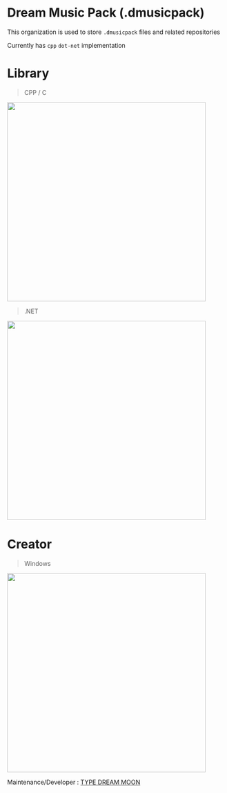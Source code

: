 # Dream Music Pack (.dmusicpack)

This organization is used to store `.dmusicpack` files and related repositories

Currently has `cpp` `dot-net` implementation

# Library

> CPP / C

<a href="https://github.com/dmusicpack/DMusicPackCPP"><img src="https://github-link-card.s3.ap-northeast-1.amazonaws.com/dmusicpack/DMusicPackCPP.png" width="460px"></a>

> .NET

<a href="https://github.com/dmusicpack/DMusicPackDotNET"><img src="https://github-link-card.s3.ap-northeast-1.amazonaws.com/dmusicpack/DMusicPackDotNET.png" width="460px"></a>

# Creator

> Windows

<a href="https://github.com/dmusicpack/DreamMusicPacker"><img src="https://github-link-card.s3.ap-northeast-1.amazonaws.com/dmusicpack/DreamMusicPacker.png" width="460px"></a>

Maintenance/Developer : [TYPE DREAM MOON](https://github.com/TypeDreamMoon)
